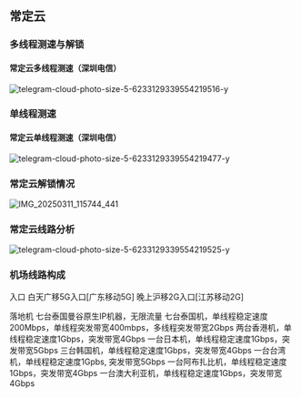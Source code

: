 ## 常定云

### 多线程测速与解锁

#### 常定云多线程测速（深圳电信）

![telegram-cloud-photo-size-5-6233129339554219516-y](https://github.com/user-attachments/assets/7154557c-75ce-45fd-a040-a09bff95620c)





### 单线程测速

#### 常定云单线程测速（深圳电信）
![telegram-cloud-photo-size-5-6233129339554219477-y](https://github.com/user-attachments/assets/7b82c22d-6485-40a3-ada8-632410480cc4)



### 常定云解锁情况
![IMG_20250311_115744_441](https://github.com/user-attachments/assets/be1a11b1-75c5-4f4d-b971-40eb1153ea38)


### 常定云线路分析
![telegram-cloud-photo-size-5-6233129339554219525-y](https://github.com/user-attachments/assets/6f6fd5b8-2d12-43e2-9d6d-73fcfcf395f8)


### 机场线路构成

入口
白天广移5G入口[广东移动5G]
晚上沪移2G入口[江苏移动2G]


落地机
七台泰国曼谷原生IP机器，无限流量
七台泰国机，单线程稳定速度200Mbps，单线程突发带宽400mbps，多线程突发带宽2Gbps
两台香港机，单线程稳定速度1Gbps，突发带宽4Gbps
一台日本机，单线程稳定速度1Gbps，突发带宽5Gbps
三台韩国机，单线程稳定速度1Gbps，突发带宽4Gbps
一台台湾机，单线程稳定速度1Gpbs, 突发带宽5Gbps
一台阿布扎比机，单线程稳定速度1Gbps，突发带宽4Gbps
一台澳大利亚机，单线程稳定速度1Gbps，突发带宽4Gbps
